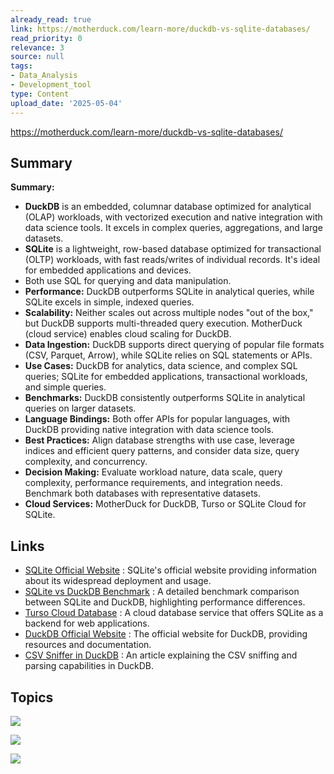 ```yaml
---
already_read: true
link: https://motherduck.com/learn-more/duckdb-vs-sqlite-databases/
read_priority: 0
relevance: 3
source: null
tags:
- Data_Analysis
- Development_tool
type: Content
upload_date: '2025-05-04'
---
```


https://motherduck.com/learn-more/duckdb-vs-sqlite-databases/
## Summary

**Summary:**

- **DuckDB** is an embedded, columnar database optimized for analytical (OLAP) workloads, with vectorized execution and native integration with data science tools. It excels in complex queries, aggregations, and large datasets.
- **SQLite** is a lightweight, row-based database optimized for transactional (OLTP) workloads, with fast reads/writes of individual records. It's ideal for embedded applications and devices.
- Both use SQL for querying and data manipulation.
- **Performance:** DuckDB outperforms SQLite in analytical queries, while SQLite excels in simple, indexed queries.
- **Scalability:** Neither scales out across multiple nodes "out of the box," but DuckDB supports multi-threaded query execution. MotherDuck (cloud service) enables cloud scaling for DuckDB.
- **Data Ingestion:** DuckDB supports direct querying of popular file formats (CSV, Parquet, Arrow), while SQLite relies on SQL statements or APIs.
- **Use Cases:** DuckDB for analytics, data science, and complex SQL queries; SQLite for embedded applications, transactional workloads, and simple queries.
- **Benchmarks:** DuckDB consistently outperforms SQLite in analytical queries on larger datasets.
- **Language Bindings:** Both offer APIs for popular languages, with DuckDB providing native integration with data science tools.
- **Best Practices:** Align database strengths with use case, leverage indices and efficient query patterns, and consider data size, query complexity, and concurrency.
- **Decision Making:** Evaluate workload nature, data scale, query complexity, performance requirements, and integration needs. Benchmark both databases with representative datasets.
- **Cloud Services:** MotherDuck for DuckDB, Turso or SQLite Cloud for SQLite.
## Links

- [SQLite Official Website](https://www.sqlite.org/mostdeployed.html) : SQLite's official website providing information about its widespread deployment and usage.
- [SQLite vs DuckDB Benchmark](https://www.lukas-barth.net/blog/sqlite-duckdb-benchmark/) : A detailed benchmark comparison between SQLite and DuckDB, highlighting performance differences.
- [Turso Cloud Database](https://turso.tech/) : A cloud database service that offers SQLite as a backend for web applications.
- [DuckDB Official Website](https://duckdb.org/) : The official website for DuckDB, providing resources and documentation.
- [CSV Sniffer in DuckDB](https://duckdb.org/2023/10/27/csv-sniffer.html) : An article explaining the CSV sniffing and parsing capabilities in DuckDB.

## Topics

![](topics/Library/SQLite)

![](topics/Library/DuckDB)

![](topics/Platform/MotherDuck)